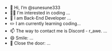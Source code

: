 - 👋 Hi, I’m @sunesune333
- 🧑‍💻 I'm interested in coding ...
- 🤖 I am Back-End Developer ...
- ✏️ I am currently learning coding...
- 📫 The way to contact me is Discord - r_awe.  ...
- 😄 Smile: ...
- 🚪 Close the door: ...

<!---
sunesune333/sunesune333 is a ✨ special ✨ repository because its `README.md` (this file) appears on your GitHub profile.
You can click the Preview link to take a look at your changes.
--->
